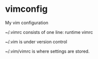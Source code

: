 # vimconfig
My vim configuration

~/.vimrc consists of one line:
runtime vimrc

~/.vim is under version control

~/.vim/vimrc is where settings are stored.
